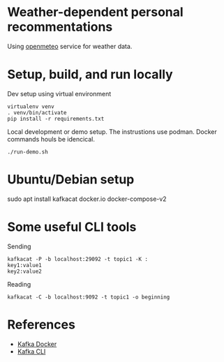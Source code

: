 # Weather-dependent personal recommentations

Using [openmeteo](https://open-meteo.com/) service for weather data.

# Setup, build, and run locally


Dev setup using virtual environment
```
virtualenv venv
. venv/bin/activate
pip install -r requirements.txt
```


Local development or demo setup. The instrustions use podman. Docker commands houls be idencical.

```
./run-demo.sh
```

# Ubuntu/Debian setup

sudo apt install kafkacat docker.io docker-compose-v2


# Some useful CLI tools


Sending
```
kafkacat -P -b localhost:29092 -t topic1 -K :
key1:value1
key2:value2
```

Reading
```
kafkacat -C -b localhost:9092 -t topic1 -o beginning
```



# References

* [Kafka Docker](https://www.baeldung.com/ops/kafka-docker-setup)
* [Kafka CLI](https://codingharbour.com/apache-kafka/learn-how-to-use-kafkacat-the-most-versatile-cli-client/)
